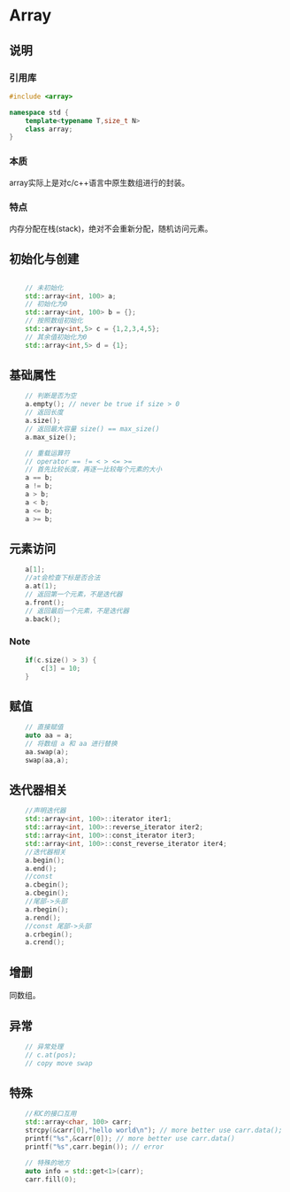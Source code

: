 <!--
 * @Author: your name
 * @Date: 2021-11-02 11:10:43
 * @LastEditTime: 2021-11-15 13:54:05
 * @LastEditors: Please set LastEditors
 * @Description: In User Settings Edit
 * @FilePath: /workspace/Blog/C++/STL/Array.md
-->

# Array

## 说明

### 引用库

```cpp
#include <array>

namespace std {
    template<typename T,size_t N>
    class array;
}
```

### 本质

array实际上是对c/c++语言中原生数组进行的封装。

### 特点

内存分配在栈(stack)，绝对不会重新分配，随机访问元素。

## 初始化与创建

```cpp

    // 未初始化
    std::array<int, 100> a;
    // 初始化为0
    std::array<int, 100> b = {};
    // 按照数组初始化
    std::array<int,5> c = {1,2,3,4,5};
    // 其余值初始化为0
    std::array<int,5> d = {1}; 
```

## 基础属性
```cpp
    // 判断是否为空
    a.empty(); // never be true if size > 0
    // 返回长度
    a.size(); 
    // 返回最大容量 size() == max_size()
    a.max_size();

    // 重载运算符
    // operator == != < > <= >=
    // 首先比较长度，再逐一比较每个元素的大小
    a == b;
    a != b;
    a > b;
    a < b;
    a <= b;
    a >= b;
```

## 元素访问
```cpp
    a[1];
    //at会检查下标是否合法
    a.at(1);
    // 返回第一个元素，不是迭代器
    a.front();
    // 返回最后一个元素，不是迭代器
    a.back();
```
### Note

```cpp
    if(c.size() > 3) {
        c[3] = 10;
    }
```


## 赋值

```cpp
    // 直接赋值
    auto aa = a;
    // 将数组 a 和 aa 进行替换
    aa.swap(a);
    swap(aa,a);
```

## 迭代器相关

```cpp
    //声明迭代器
    std::array<int, 100>::iterator iter1;
    std::array<int, 100>::reverse_iterator iter2;
    std::array<int, 100>::const_iterator iter3;
    std::array<int, 100>::const_reverse_iterator iter4;
    //迭代器相关
    a.begin();
    a.end();
    //const
    a.cbegin();
    a.cbegin();
    //尾部->头部
    a.rbegin();
    a.rend();
    //const 尾部->头部
    a.crbegin();
    a.crend();
```

## 增删

同数组。

## 异常

```cpp
    // 异常处理
    // c.at(pos);
    // copy move swap
```

## 特殊

```cpp
    //和C的接口互用
    std::array<char, 100> carr;
    strcpy(&carr[0],"hello world\n"); // more better use carr.data();
    printf("%s",&carr[0]); // more better use carr.data()
    printf("%s",carr.begin()); // error

    // 特殊的地方
    auto info = std::get<1>(carr);
    carr.fill(0);
```